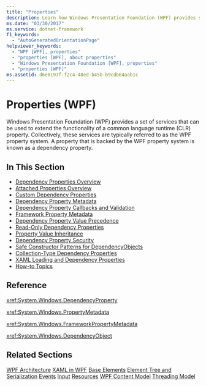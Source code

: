 ```yaml
---
title: "Properties"
description: Learn how Windows Presentation Foundation (WPF) provides services that can extend the functionality of a common language runtime (CLR) property.
ms.date: "03/30/2017"
ms.service: dotnet-framework
f1_keywords:
  - "AutoGeneratedOrientationPage"
helpviewer_keywords:
  - "WPF [WPF], properties"
  - "properties [WPF], about properties"
  - "Windows Presentation Foundation [WPF], properties"
  - "properties [WPF]"
ms.assetid: d6e0197f-f2c4-48ed-b45b-b9cdb64aab1c
---
```

# Properties (WPF)

Windows Presentation Foundation (WPF) provides a set of services that can be used to extend the functionality of a common language runtime (CLR) property. Collectively, these services are typically referred to as the WPF property system. A property that is backed by the WPF property system is known as a dependency property.

## In This Section

- [Dependency Properties Overview](../properties/dependency-properties-overview.md)
- [Attached Properties Overview](../properties/attached-properties-overview.md)
- [Custom Dependency Properties](../properties/custom-dependency-properties.md)
- [Dependency Property Metadata](../properties/dependency-property-metadata.md)
- [Dependency Property Callbacks and Validation](../properties/dependency-property-callbacks-and-validation.md)
- [Framework Property Metadata](../properties/framework-property-metadata.md)
- [Dependency Property Value Precedence](../properties/dependency-property-value-precedence.md)
- [Read-Only Dependency Properties](../properties/read-only-dependency-properties.md)
- [Property Value Inheritance](../properties/property-value-inheritance.md)
- [Dependency Property Security](../properties/dependency-property-security.md)
- [Safe Constructor Patterns for DependencyObjects](../properties/safe-constructor-patterns-for-dependencyobjects.md)
- [Collection-Type Dependency Properties](../properties/collection-type-dependency-properties.md)
- [XAML Loading and Dependency Properties](../properties/xaml-loading-and-dependency-properties.md)
- [How-to Topics](properties-how-to-topics.md)

## Reference

<xref:System.Windows.DependencyProperty>

<xref:System.Windows.PropertyMetadata>

<xref:System.Windows.FrameworkPropertyMetadata>

<xref:System.Windows.DependencyObject>

## Related Sections

[WPF Architecture](wpf-architecture.md)
  [XAML in WPF](../xaml/index.md)
  [Base Elements](base-elements.md)
  [Element Tree and Serialization](element-tree-and-serialization.md)
  [Events](events-wpf.md)
  [Input](input-wpf.md)
  [Resources](resources-wpf.md)
  [WPF Content Model](../controls/wpf-content-model.md)
  [Threading Model](threading-model.md)
